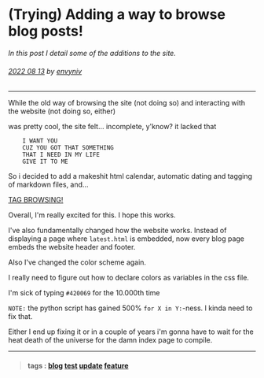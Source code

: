 # (Trying) Adding a way to browse blog posts!

_In this post I detail some of the additions to the site._

###### [2022 08 13](post-index.html#2022-08-13) by [envyniv](mailto:envy67@protonmail.ch)

---

While the old way of browsing the site (not doing so) and interacting with the website
(not doing so, either)

was pretty cool, the site felt... incomplete, y'know? it lacked that

```
    I WANT YOU
    CUZ YOU GOT THAT SOMETHING
    THAT I NEED IN MY LIFE
    GIVE IT TO ME
```

So i decided to add a makeshit html calendar, automatic dating and tagging of markdown
files, and...

[TAG BROWSING!](post-index.html#TAGS)

Overall, I'm really excited for this. I hope this works.

I've also fundamentally changed how the website works.
Instead of displaying a page where `latest.html` is embedded, now every blog page embeds the website header and footer.

Also I've changed the color scheme again.

I really need to figure out how to declare colors as variables in the css file.

I'm sick of typing `#420069` for the 10.000th time

`NOTE:` the python script has gained 500% `for X in Y:`-ness. I kinda need to fix that.

Either I end up fixing it or in a couple of years i'm gonna have to wait for the heat
death of the universe for the damn index page to compile.

---

>#### tags : [blog](post-index.html#blog) [test](post-index.html#test) [update](post-index.html#update) [feature](post-index.html#feature) 

